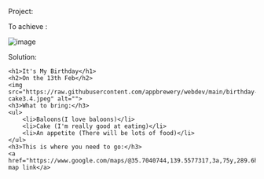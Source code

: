 Project:

To achieve :

![image](https://user-images.githubusercontent.com/111358462/233796433-102cfd56-0a1f-47a2-b5a3-89a1ed7ad475.png)

Solution:

    <h1>It's My Birthday</h1>
    <h2>On the 13th Feb</h2>
    <img src="https://raw.githubusercontent.com/appbrewery/webdev/main/birthday-cake3.4.jpeg" alt=""> 
    <h3>What to bring:</h3>
    <ul>
        <li>Baloons(I love baloons)</li>
        <li>Cake (I'm really good at eating)</li>
        <li>An appetite (There will be lots of food)</li>
    </ul>
    <h3>This is where you need to go:</h3>
    <a href="https://www.google.com/maps/@35.7040744,139.5577317,3a,75y,289.6h,87.01t,0.72r/data=!3m6!1e1!3m4!1sgT28ssf0BB2LxZ63JNcL1w!2e0!7i13312!8i6656">Google map link</a> 
